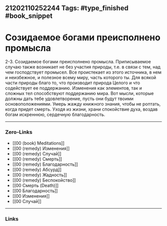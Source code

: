 21202110252244
Tags: #type_finished #book_snippet 
---
# Созидаемое богами преисполнено промысла

 2-3. Созидаемое богами преисполнено промысла. Приписываемое случаю также возникает не без участия природы, т.е. в связи с тем, над чем господствует промысел. Все проистекает из этого источника, в нем и неизбежное, и полезное всему миру, часть которого ты. Для всякой части природы благо то, что производит природа Целого и что содействует ее поддержанию. Изменения как элементов, так и сложных тел способствуют поддержанию мира.  Вот мысли, которые должны дать тебе удовлетворение, пусть они будут твоими основоположениями. Умерь жажду книжного знания, чтобы не роптать, когда придет смерть. Уходя из жизни, храни спокойствие духа, воздав богам искреннюю, сердечную благодарность. 

---
### Zero-Links
 - [[00 (book) Meditations]]
 - [[00 (remedy) Изменения]]
 - [[00 (remedy) Случай]]
 - [[00 (remedy) Смерть]]
 - [[00 (remedy) Благодарность]]
 - [[00 (remedy) Абсурд]]
 - [[00 (remedy) Жадность]]
 - [[00 (remedy) Беспокойство]]
 - [[00 Смерть (Death)]]
 - [[00 Благодарность]]
 - [[00 Изменения]]
 - [[00 Случай]]
---
### Links
